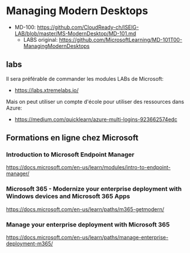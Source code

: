 # Managing Modern Desktops
* MD-100: https://github.com/CloudReady-ch/ISEIG-LAB/blob/master/MS-ModernDesktop/MD-101.md
  * LABS original: https://github.com/MicrosoftLearning/MD-101T00-ManagingModernDesktops

## labs
Il sera préférable de commander les modules LABs de Microsoft: 
* https://labs.xtremelabs.io/

Mais on peut utiliser un compte d'école pour utiliser des ressources dans Azure:
* https://medium.com/quicklearn/azure-multi-logins-923662574edc

## Formations en ligne chez Microsoft
### Introduction to Microsoft Endpoint Manager
https://docs.microsoft.com/en-us/learn/modules/intro-to-endpoint-manager/

### Microsoft 365 - Modernize your enterprise deployment with Windows devices and Microsoft 365 Apps
https://docs.microsoft.com/en-us/learn/paths/m365-getmodern/

### Manage your enterprise deployment with Microsoft 365
https://docs.microsoft.com/en-us/learn/paths/manage-enterprise-deployment-m365/
